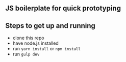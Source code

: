 ## JS boilerplate for quick prototyping

## Steps to get up and running
- clone this repo
- have node.js installed
- run `yarn install` or `npm install`
- run `gulp dev`
